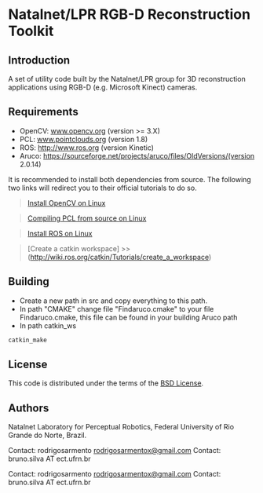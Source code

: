 # Natalnet/LPR RGB-D Reconstruction Toolkit


Introduction
------------

A set of utility code built by the Natalnet/LPR group for 3D reconstruction
applications using RGB-D (e.g. Microsoft Kinect) cameras.

Requirements
------------

- OpenCV: www.opencv.org  (version >= 3.X)
- PCL: www.pointclouds.org (version 1.8)
- ROS: http://www.ros.org (version Kinetic)
- Aruco: https://sourceforge.net/projects/aruco/files/OldVersions/(version 2.0.14)

It is recommended to install both dependencies from source. The following two links will redirect you to their official tutorials to do so.

> [Install OpenCV on Linux](https://docs.opencv.org/3.3.1/d7/d9f/tutorial_linux_install.html#linux-installation])

> [Compiling PCL from source on Linux](http://pointclouds.org/documentation/tutorials/compiling_pcl_posix.php)

>[Install ROS on Linux](http://wiki.ros.org/kinetic/Installation)

>[Create a catkin workspace] >> (http://wiki.ros.org/catkin/Tutorials/create_a_workspace)

Building
------------

- Create a new path in src and copy everything to this path.
- In path "CMAKE" change file "Findaruco.cmake" to your file Findaruco.cmake, this file can be found in your building Aruco path
- In path catkin_ws 

```bash
catkin_make
```

License
------------

This code is distributed under the terms of the [BSD License](https://github.com/natalnet-lpr/rgbd_rtk/blob/master/LICENSE).


Authors
------------

Natalnet Laboratory for Perceptual Robotics, Federal University of Rio Grande do Norte, Brazil.

Contact: rodrigosarmento rodrigosarmentox@gmail.com
Contact: bruno.silva AT ect.ufrn.br


Contact: rodrigosarmento rodrigosarmentox@gmail.com
Contact: bruno.silva AT ect.ufrn.br

